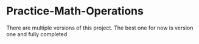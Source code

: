 # Practice-Math-Operations
There are multiple versions of this project. The best one for now is version one and fully completed
